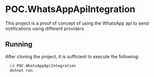 # POC.WhatsAppApiIntegration

This project is a proof of concept of using the WhatsApp api to send notifications using different providers.


## Running

After cloning the project, it is sufficient to execute the following:

```bash
  cd POC.WhatsAppApiIntegration
  dotnet run
```